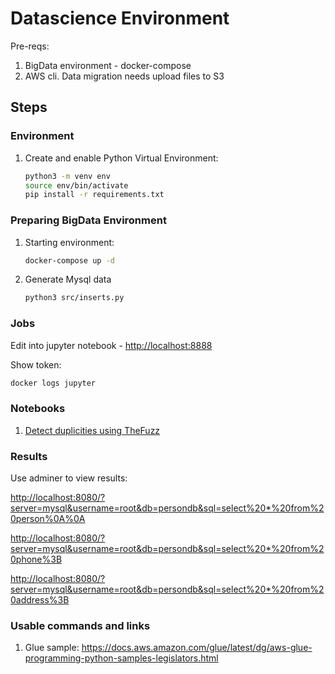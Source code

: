 # Datascience Environment

Pre-reqs:

1. BigData environment - docker-compose
2. AWS cli. Data migration needs upload files to S3

## Steps

### Environment

   1. Create and enable Python Virtual Environment:

      ```sh
      python3 -m venv env
      source env/bin/activate
      pip install -r requirements.txt
      ```

### Preparing BigData Environment

1. Starting environment:

   ```sh
   docker-compose up -d
   ```

1. Generate Mysql data

   ```sh
   python3 src/inserts.py
   ```

### Jobs

Edit into jupyter notebook - <http://localhost:8888>

Show token:

```sh
docker logs jupyter 
```

### Notebooks

1. [Detect duplicities using TheFuzz](https://github.com/ortisan/datascience-environment/blob/main/data/jupyter/work/DuplicitiesTheFuzz.ipynb)

### Results

Use adminer to view results:

<http://localhost:8080/?server=mysql&username=root&db=persondb&sql=select%20*%20from%20person%0A%0A>

<http://localhost:8080/?server=mysql&username=root&db=persondb&sql=select%20*%20from%20phone%3B>

<http://localhost:8080/?server=mysql&username=root&db=persondb&sql=select%20*%20from%20address%3B>

### Usable commands and links

1. Glue sample:
<https://docs.aws.amazon.com/glue/latest/dg/aws-glue-programming-python-samples-legislators.html>
